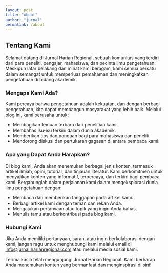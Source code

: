 ```yaml
---
layout: post
title: "About"
author: "jurnal"
permalink: /about
---
```


## Tentang Kami

Selamat datang di Jurnal Harian Regional, sebuah komunitas yang terdiri dari para peneliti, pengajar, mahasiswa, dan pecinta ilmu pengetahuan. Meskipun latar belakang dan minat kami beragam, kami semua bersatu dalam semangat untuk memperluas pemahaman dan meningkatkan pengetahuan di bidang akademik.

### Mengapa Kami Ada?

Kami percaya bahwa pengetahuan adalah kekuatan, dan dengan berbagi pengetahuan, kita dapat membangun masyarakat yang lebih baik. Melalui blog ini, kami berusaha untuk:

- Membagikan temuan terbaru dari penelitian kami.
- Membahas isu-isu terkini dalam dunia akademik.
- Memberikan tips dan panduan bagi para mahasiswa dan peneliti.
- Mendorong diskusi dan pertukaran gagasan di antara pembaca kami.

### Apa yang Dapat Anda Harapkan?

Di blog kami, Anda akan menemukan berbagai jenis konten, termasuk artikel ilmiah, opini, tutorial, dan tinjauan literatur. Kami berkomitmen untuk menyajikan konten yang informatif, terpercaya, dan terkini bagi pembaca kami. Bergabunglah dalam perjalanan kami dalam mengeksplorasi dunia ilmu pengetahuan dengan:

- Membaca dan memberikan tanggapan pada artikel kami.
- Berbagi artikel kami dengan teman dan rekan Anda.
- Mengajukan pertanyaan atau topik yang ingin Anda bahas.
- Menulis tamu atau berkontribusi pada blog kami.

### Hubungi Kami

Jika Anda memiliki pertanyaan, saran, atau ingin berkolaborasi dengan kami, jangan ragu untuk menghubungi kami melalui email di info@jurnal.harianregional.com atau melalui media sosial kami.

Terima kasih telah mengunjungi Jurnal Harian Regional. Kami berharap Anda menemukan konten yang bermanfaat dan menginspirasi di sini!

